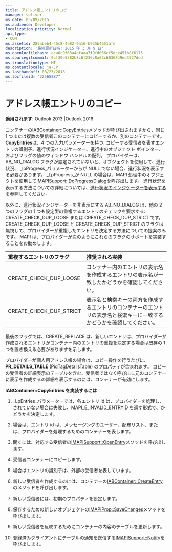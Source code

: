 ```yaml
---
title: アドレス帳エントリのコピー
manager: soliver
ms.date: 03/09/2015
ms.audience: Developer
localization_priority: Normal
api_type:
- COM
ms.assetid: 285abeb4-45c8-4e82-9a16-b935b4651afe
description: '最終更新日時: 2015 年 3 月 9 日'
ms.openlocfilehash: eca0c9f63a4efaaa7f9fd066cf5dce451b8f6175
ms.sourcegitcommit: 0cf39e5382b8c6f236c8a63c6036849ed3527ded
ms.translationtype: MT
ms.contentlocale: ja-JP
ms.lasthandoff: 08/23/2018
ms.locfileid: "22565887"
---
```

# <a name="copying-address-book-entries"></a>アドレス帳エントリのコピー

  
  
**適用されます**: Outlook 2013 |Outlook 2016 
  
コンテナーの[IABContainer::CopyEntries](iabcontainer-copyentries.md)メソッドが呼び出されますから、同じ 1 つまたは複数の受信者このコンテナーにコピーするか、別のコンテナーです。 **CopyEntries**は、4 つの入力パラメーターを持つ: コピーする受信者を表すエントリの識別子、進行状況インジケーター、進行中のオブジェクト ポインター、およびフラグの値のウィンドウ ハンドルの配列。 プロバイダーは、AB_NO_DIALOG フラグが設定されていないと、オブジェクトを使用して、進行状況、 _lpProgress_パラメーターからが NULL でない場合、進行状況を表示する必要があります。 _LpProgress_が NULL の場合は、MAPI 処理中のオブジェクトを使用して[IMAPISupport::DoProgressDialog](imapisupport-doprogressdialog.md)を呼び出します。 進行状況を表示する方法についての詳細については、[進行状況のインジケーターを表示する](mapi-progress-indicators.md)を参照してください。
  
以外に、進行状況インジケーターを非表示にする AB_NO_DIALOG は、他の 2 つのフラグの 1 つも設定型の重複するエントリのチェックを要求する: CREATE_CHECK_DUP_LOOSE または CREATE_CHECK_DUP_STRICT です。 CREATE_CHECK_DUP_LOOSE と CREATE_CHECK_DUP_STRICT のフラグは無視して、プロバイダーが重複したエントリを決定する方法についての提案のみです。 MAPI は、プロバイダーが次のようにこれらのフラグのサポートを実装することをお勧めします。
  
|**重複するエントリのフラグ**|**推奨される実装**|
|:-----|:-----|
|CREATE_CHECK_DUP_LOOSE  <br/> |コンテナー内のエントリの表示名を作成するエントリの表示名が一致したかどうかを確認してください。  <br/> |
|CREATE_CHECK_DUP_STRICT  <br/> |表示名と検索キーの両方を作成するエントリのコンテナーのエントリの表示名と検索キーに一致するかどうかを確認してください。  <br/> |
   
最後のフラグでは、CREATE_REPLACE は、新しいエントリは、プロバイダーが作成されるエントリがコンテナー内のエントリの重複を決定する場合は既存の 1 つを置き換える必要がありますを示します。 
  
プロバイダーが個人用アドレス帳の場合は、コピー操作を行うたびに、 **PR_DETAILS_TABLE** ([PidTagDetailsTable](pidtagdetailstable-canonical-property.md)) のプロパティが含まれます。 コピーの受信者の詳細表示のテーブルを含む、受信者ではなく呼び出し元のコンテナーに表示を作成するの詳細を表示するのには、コンテナーが有効にします。
  
 **IABContainer::CopyEntries を実装するには**
  
1. _LpEntries_パラメーターでは、各エントリ id は、プロバイダーを処理し、されていない場合は失敗し、MAPI_E_INVALID_ENTRYID を返す形式で、かどうかを決定します。 
    
2. 場合は、エントリ id は、メッセージングのユーザー、配布リスト、または、プロバイダーを処理するためのコンテナーを表します。
    
1. 開くには、対応する受信者の[IMAPISupport::OpenEntry](imapisupport-openentry.md)メソッドを呼び出します。 
    
2. 受信者コンテナーにコピーします。 
    
3. 場合はエントリの識別子は、外部の受信者を表しています。
    
1. 新しい受信者を作成するのには、コンテナーの[IABContainer::CreateEntry](iabcontainer-createentry.md)のメソッドを呼び出します。 
    
2. 新しい受信者には、初期のプロパティを設定します。
    
4. 保存するための新しいオブジェクトの[IMAPIProp::SaveChanges](imapiprop-savechanges.md)メソッドを呼び出します。 
    
5. 新しい受信者を反映するためにコンテナーの内容のテーブルを更新します。 
    
6. 登録済みクライアントにテーブルの通知を送信する[IMAPISupport::Notify](imapisupport-notify.md)を呼び出します。 
    

